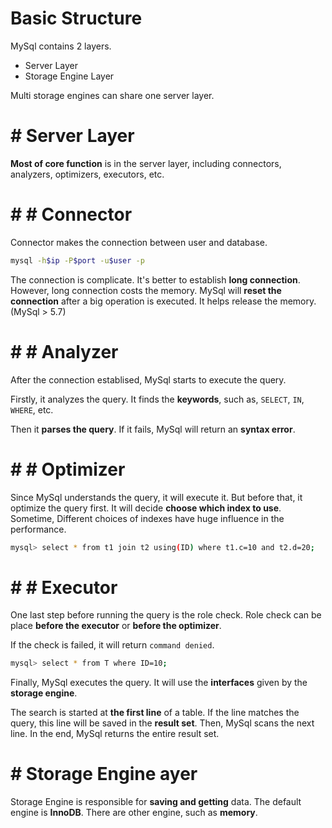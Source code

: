 #  Basic Structure

MySql contains 2 layers.

- Server Layer
- Storage Engine Layer

Multi storage engines can share one server layer.

# #  Server Layer

**Most of core function** is in the server layer, including connectors, analyzers, optimizers, executors, etc.

# # #  Connector

Connector makes the connection between user and database.

```bash
mysql -h$ip -P$port -u$user -p
```

The connection is complicate. It's better to establish **long connection**. However, long connection costs the memory. MySql will **reset the connection** after a big operation is executed. It helps release the memory. (MySql > 5.7)

# # #  Analyzer

After the connection establised, MySql starts to execute the query. 

Firstly, it analyzes the query. It finds the **keywords**, such as, `SELECT`, `IN`, `WHERE`, etc. 

Then it **parses the query**. If it fails, MySql will return an **syntax error**.

# # #  Optimizer

Since MySql understands the query, it will execute it. But before that, it optimize the query first. It will decide **choose which index to use**. Sometime, Different choices of indexes have huge influence in the performance.

```bash
mysql> select * from t1 join t2 using(ID) where t1.c=10 and t2.d=20;
```

# # #  Executor

One last step before running the query is the role check. Role check can be place **before the executor** or **before the optimizer**.

If the check is failed, it will return `command denied`.

```bash
mysql> select * from T where ID=10;
```

Finally, MySql executes the query. It will use the **interfaces** given by the **storage engine**.

The search is started at **the first line** of a table. If the line matches the query, this line will be saved in the **result set**. Then, MySql scans the next line. In the end, MySql returns the entire result set.


# #  Storage Engine ayer

Storage Engine is responsible for **saving and getting** data. The default engine is **InnoDB**. There are other engine, such as **memory**.


